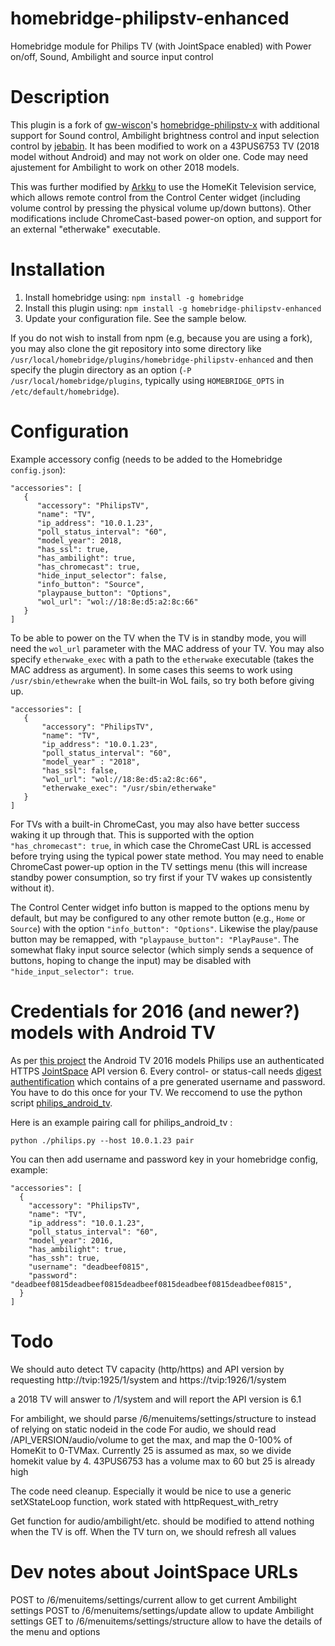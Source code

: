 # homebridge-philipstv-enhanced
Homebridge module for Philips TV (with JointSpace enabled) with Power on/off, Sound, Ambilight and source input control

# Description

This plugin is a fork of [gw-wiscon](https://github.com/gw-wiscon)'s
[homebridge-philipstv-x](https://www.npmjs.com/package/homebridge-philipstv-x)
with additional support for Sound control, Ambilight brightness control and
input selection control by [jebabin](https://github.com/jebabin).
It has been modified to work on a 43PUS6753 TV (2018 model without Android)
and may not work on older one. Code may need ajustement for Ambilight to work
on other 2018 models.

This was further modified by [Arkku](https://github.com/arkku) to use the
HomeKit Television service, which allows remote control from the Control Center
widget (including volume control by pressing the physical volume up/down
buttons). Other modifications include ChromeCast-based power-on option, and
support for an external "etherwake" executable.

# Installation

1. Install homebridge using: `npm install -g homebridge`
2. Install this plugin using: `npm install -g homebridge-philipstv-enhanced`
3. Update your configuration file. See the sample below.

If you do not wish to install from npm (e.g, because you are using a fork), you
may also clone the git repository into some directory like
`/usr/local/homebridge/plugins/homebridge-philipstv-enhanced` and then specify the
plugin directory as an option (`-P /usr/local/homebridge/plugins`, typically
using `HOMEBRIDGE_OPTS` in `/etc/default/homebridge`).

# Configuration
 
Example accessory config (needs to be added to the Homebridge `config.json`):

  ```
 "accessories": [
     {
        "accessory": "PhilipsTV",
        "name": "TV",
        "ip_address": "10.0.1.23",
        "poll_status_interval": "60",
        "model_year": 2018,
        "has_ssl": true,
        "has_ambilight": true,
        "has_chromecast": true,
        "hide_input_selector": false,
        "info_button": "Source",
        "playpause_button": "Options",
        "wol_url": "wol://18:8e:d5:a2:8c:66"
     }
 ]
  ```
 
To be able to power on the TV when the TV is in standby mode, you will need the `wol_url` 
parameter with the MAC address of your TV. You may also specify
`etherwake_exec` with a path to the `etherwake` executable (takes the MAC
address as argument). In some cases this seems to work using
`/usr/sbin/ethewrake` when the built-in WoL fails, so try both before giving
up.

 ```
"accessories": [
    {
        "accessory": "PhilipsTV",
        "name": "TV",
        "ip_address": "10.0.1.23",
        "poll_status_interval": "60",
        "model_year" : "2018",
        "has_ssl": false,
        "wol_url": "wol://18:8e:d5:a2:8c:66",
        "etherwake_exec": "/usr/sbin/etherwake"
    }
]
 ```

For TVs with a built-in ChromeCast, you may also have better success waking it
up through that. This is supported with the option `"has_chromecast": true`, in
which case the ChromeCast URL is accessed before trying using the typical power
state method. You may need to enable ChromeCast power-up option in the TV settings
menu (this will increase standby power consumption, so try first if your TV
wakes up consistently without it).

The Control Center widget info button is mapped to the options menu by default,
but may be configured to any other remote button (e.g., `Home` or `Source`)
with the option `"info_button": "Options"`. Likewise the play/pause button may
be remapped, with `"playpause_button": "PlayPause"`. The somewhat flaky input
source selector (which simply sends a sequence of buttons, hoping to change the
input) may be disabled with `"hide_input_selector": true`.

# Credentials for 2016 (and newer?) models with Android TV

As per [this project](https://github.com/suborb/philips_android_tv) the Android TV 2016 models Philips use an authenticated HTTPS [JointSpace](http://jointspace.sourceforge.net/) API version 6.
Every control- or status-call needs [digest authentification](https://en.wikipedia.org/wiki/Digest_access_authentication) which contains of a pre generated username and password. You have to do this once for your TV. We reccomend to use the python script [philips\_android\_tv](https://github.com/suborb/philips_android_tv).

Here is an example pairing call for philips\_android\_tv :
```
python ./philips.py --host 10.0.1.23 pair
```

You can then add username and password key in your homebridge config, example:
```
"accessories": [
  {
  	"accessory": "PhilipsTV",
  	"name": "TV",
  	"ip_address": "10.0.1.23",
  	"poll_status_interval": "60",
  	"model_year": 2016,
  	"has_ambilight": true,
  	"has_ssh": true,
  	"username": "deadbeef0815",
  	"password": "deadbeef0815deadbeef0815deadbeef0815deadbeef0815deadbeef0815",
  }
]
 ```
# Todo

We should auto detect TV capacity (http/https) and API version by requesting http://tvip:1925/1/system and https://tvip:1926/1/system

a 2018 TV will answer to /1/system and will report the API version is 6.1

For ambilight, we should parse /6/menuitems/settings/structure to instead of relying on static nodeid in the code
For audio, we should read /API_VERSION/audio/volume to get the max, and map the 0-100% of HomeKit to 0-TVMax. Currently 25 is assumed as max, so we divide homekit value by 4. 43PUS6753 has a volume max to 60 but 25 is already high

The code need cleanup. Especially it would be nice to use a generic setXStateLoop function, work stated with httpRequest_with_retry

Get function for audio/ambilight/etc. should be modified to attend nothing when the TV is off. When the TV turn on, we should refresh all values

# Dev notes about JointSpace URLs

POST to /6/menuitems/settings/current allow to get current Ambilight settings
POST to /6/menuitems/settings/update allow to update Ambilight settings
GET to /6/menuitems/settings/structure allow to have the details of the menu and options


